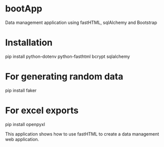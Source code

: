 # bootApp
Data management application using fastHTML, sqlAlchemy and Bootstrap

# Installation
pip install python-dotenv python-fasthtml bcrypt sqlalchemy

# For generating random data
pip install faker

# For excel exports
pip install openpyxl


This application shows how to use fastHTML to create a data management web application.